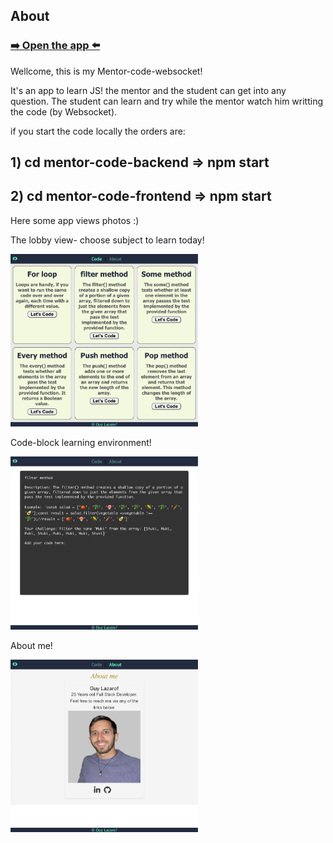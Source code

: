## About
### [➡️ Open the app ⬅️](https://mentor-student-websocket.onrender.com)
Wellcome, this is my Mentor-code-websocket!

It's an app to learn JS!
the mentor and the student can get into any question.
The student can learn and try while the mentor watch him writting the code (by Websocket).

if you start the code locally the orders are:
## 1) cd mentor-code-backend => npm start
## 2) cd mentor-code-frontend => npm start

Here some app views photos :)

The lobby view- choose subject to learn today!

<img src="mentor-code-frontend/src/scss/img/lobbyView.png" width="300" hight="300">

Code-block learning environment!

<img src="mentor-code-frontend/src/scss/img/codeBlockView.png" width="300" hight="300">

About me!

<img src="mentor-code-frontend/src/scss/img/aboutMe.png" width="300" hight="300">